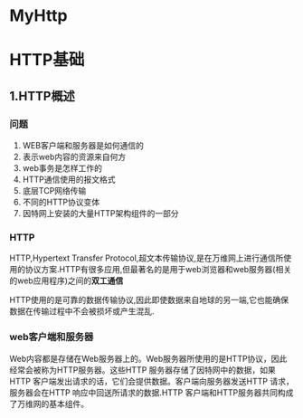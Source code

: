 # MyHttp

# HTTP基础

## 1.HTTP概述

### 问题
1. WEB客户端和服务器是如何通信的
2. 表示web内容的资源来自何方
3. web事务是怎样工作的
4. HTTP通信使用的报文格式
5. 底层TCP网络传输
6. 不同的HTTP协议变体
7. 因特网上安装的大量HTTP架构组件的一部分

### HTTP
HTTP,Hypertext Transfer Protocol,超文本传输协议,是在万维网上进行通信所使用的协议方案.HTTP有很多应用,但最著名的是用于web浏览器和web服务器(相关的web应用程序)之间的**双工通信**

HTTP使用的是可靠的数据传输协议,因此即使数据来自地球的另一端,它也能确保数据在传输过程中不会被损坏或产生混乱.

### web客户端和服务器
Web内容都是存储在Web服务器上的。Web服务器所使用的是HTTP协议，因此经常会被称为HTTP服务器。这些HTTP 服务器存储了因特网中的数据，如果HTTP 客户端发出请求的话，它们会提供数据。客户端向服务器发送HTTP 请求，服务器会在HTTP 响应中回送所请求的数据.HTTP 客户端和HTTP服务器共同构成了万维网的基本组件。




